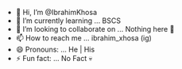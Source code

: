 - 👋 Hi, I’m @IbrahimKhosa
- 🌱 I’m currently learning ... BSCS
- 💞️ I’m looking to collaborate on ... Nothing here 🙂
- 📫 How to reach me ... ibrahim_xhosa (ig)
- 😄 Pronouns: ... He | His
- ⚡ Fun fact: ... No Fact 💀

<!---
IbrahimKhosa/IbrahimKhosa is a ✨ special ✨ repository because its `README.md` (this file) appears on your GitHub profile.
You can click the Preview link to take a look at your changes.
--->
